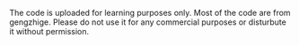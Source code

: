 The code is uploaded for learning purposes only. Most of the code are from gengzhige. Please do not use it for any commercial purposes or disturbute it without permission.
